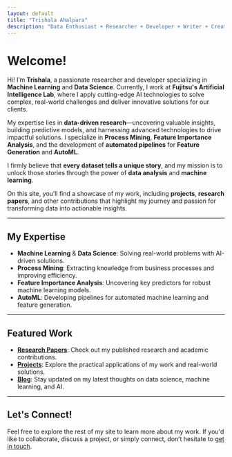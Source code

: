 ```yaml
---
layout: default
title: "Trishala Ahalpara"
description: "Data Enthusiast + Researcher + Developer + Writer + Creator :smiley:"
---
```


# Welcome!

Hi! I’m **Trishala**, a passionate researcher and developer specializing in **Machine Learning** and **Data Science**. Currently, I work at **Fujitsu's Artificial Intelligence Lab**, where I apply cutting-edge AI technologies to solve complex, real-world challenges and deliver innovative solutions for our clients.

My expertise lies in **data-driven research**—uncovering valuable insights, building predictive models, and harnessing advanced technologies to drive impactful solutions. I specialize in **Process Mining**, **Feature Importance Analysis**, and the development of **automated pipelines** for **Feature Generation** and **AutoML**.

I firmly believe that **every dataset tells a unique story**, and my mission is to unlock those stories through the power of **data analysis** and **machine learning**.

On this site, you’ll find a showcase of my work, including **projects**, **research papers**, and other contributions that highlight my journey and passion for transforming data into actionable insights.

---

## My Expertise

- **Machine Learning** & **Data Science**: Solving real-world problems with AI-driven solutions.
- **Process Mining**: Extracting knowledge from business processes and improving efficiency.
- **Feature Importance Analysis**: Uncovering key predictors for robust machine learning models.
- **AutoML**: Developing pipelines for automated machine learning and feature generation.

---

## Featured Work

- **[Research Papers](#)**: Check out my published research and academic contributions.
- **[Projects](#)**: Explore the practical applications of my work and real-world solutions.
- **[Blog](#)**: Stay updated on my latest thoughts on data science, machine learning, and AI.

---

## Let's Connect!

Feel free to explore the rest of my site to learn more about my work. If you'd like to collaborate, discuss a project, or simply connect, don’t hesitate to [get in touch](#).


